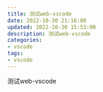 ```yaml
---
title: 测试web-vscode
date: 2022-10-30 21:16:00
updated: 2022-10-30 15:53:00
description: 测试web-vscode
categories:
- vscode
tags:
- vscode
---
```


测试web-vscode
